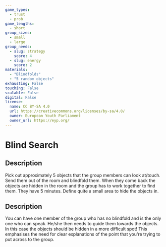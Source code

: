 ```yaml
---
game_types:
  - trust
  - prob
game_lengths:
  - short
group_sizes:
  - small
  - large
group_needs:
  - slug: strategy
    score: 4
  - slug: energy
    score: 2
materials:
  - "Blindfolds"
  - "5 random objects"
exhausting: False
touching: False
scalable: False
digital: False
license:
  name: CC BY-SA 4.0
  url: https://creativecommons.org/licenses/by-sa/4.0/
  owner: European Youth Parliament
  owner_url: https://eyp.org/
---
```

# Blind Search

## Description
Pick out approximately 5 objects that the group members can look at/touch. Send them out of the room and blindfold them. When they come back the objects are hidden in the room and the group has to work together to find them. They have 5 minutes. Define quite a small area to hide the objects in.

## Description
You can have one member of the group who has no blindfold and is the only one who can speak. He/she then needs to guide them towards the objects. In this case the objects should be hidden in a more difficult spot! This emphasises the need for clear explanations of the point that you're trying to put across to the group.

